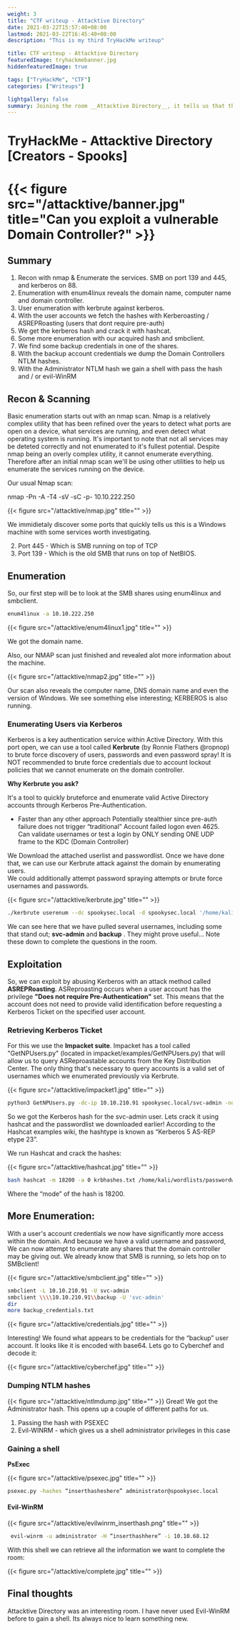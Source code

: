 ```yaml
---
weight: 3
title: "CTF writeup - Attacktive Directory"
date: 2021-03-22T15:57:40+08:00
lastmod: 2021-03-22T16:45:40+08:00
description: "This is my third TryHackMe writeup"

title: CTF writeup - Attacktive Directory
featuredImage: tryhackmebanner.jpg
hiddenfeaturedImage: true

tags: ["TryHackMe", "CTF"]
categories: ["Writeups"]

lightgallery: false
summary: Joining the room __Attacktive Directory__, it tells us that this is a CTF challenge built on Active Directory. 99% of Corporate networks run off of AD. But can you exploit a vulnerable Domain Controller?
---
```


# TryHackMe - Attacktive Directory [Creators - Spooks]

# {{< figure src="/attacktive/banner.jpg" title="Can you exploit a vulnerable Domain Controller?" >}}

## Summary

1. Recon with nmap & Enumerate the services. SMB on port 139 and 445, and kerberos on 88.
2. Enumeration with enum4linux reveals the domain name, computer name and domain controller.
3. User enumeration with kerbrute against kerberos.
4. With the user accounts we fetch the hashes with  Kerberoasting / ASREPRoasting (users that dont require pre-auth)
5. We get the kerberos hash and crack it with hashcat.
6. Some more enumeration with our acquired hash and smbclient.
7. We find some backup credentials in one of the shares.
8. With the backup account credentials we dump the Domain Controllers NTLM hashes.
9. With the Administrator NTLM hash we gain a shell with pass the hash and / or evil-WinRM

## Recon & Scanning

Basic enumeration starts out with an nmap scan. Nmap is a relatively complex utility that has been refined over the years to detect what ports are open on a device, what services are running, and even detect what operating system is running. It's important to note that not all services may be deteted correctly and not enumerated to it's fullest potential. Despite nmap being an overly complex utility, it cannot enumerate everything. Therefore after an initial nmap scan we'll be using other utilities to help us enumerate the services running on the device.

Our usual Nmap scan:

nmap -Pn -A -T4 -sV -sC -p- 10.10.222.250

{{< figure src="/attacktive/nmap.jpg" title="" >}}

We immidietaly discover some ports that quickly tells us this is a Windows machine with some services worth investigating.

2. Port 445 - Which is SMB running on top of TCP
3. Port 139 - Which is the old SMB that runs on top of NetBIOS.

   

## Enumeration

So, our first step will be to look at the SMB shares using enum4linux and smbclient.

```bash
enum4linux -a 10.10.222.250
```

{{< figure src="/attacktive/enum4linux1.jpg" title="" >}}

We got the domain name.

Also, our NMAP scan just finished and revealed alot more information about the machine.

{{< figure src="/attacktive/nmap2.jpg" title="" >}}

Our scan also reveals the computer name, DNS domain name and even the version of Windows.
We see something else interesting; KERBEROS is also running.

### Enumerating Users via Kerberos

Kerberos is a key authentication service within Active Directory. 
With this port open, we can use a tool called __Kerbrute__ (by Ronnie Flathers @ropnop) to brute force discovery of users, passwords and even password spray!
It is NOT recommended to brute force credentials due to account lockout policies that we cannot enumerate on the domain controller.

__Why Kerbrute you ask?__

It's a tool to quickly bruteforce and enumerate valid Active Directory accounts through Kerberos Pre-Authentication.

- Faster than any other approach
  Potentially stealthier since pre-auth failure does not trigger “traditional” Account failed logon even 4625.
  Can validate usernames or test a login by ONLY sending ONE UDP frame to the KDC (Domain Controller)

We Download the attached userlist and passwordlist. Once we have done that, we can use our Kerbrute attack against the domain by enumerating users.  
We could additionally attempt password spraying attempts or brute force usernames and passwords.

{{< figure src="/attacktive/kerbrute.jpg" title="" >}}

```bash
./kerbrute userenum --dc spookysec.local -d spookysec.local '/home/kali/wordlists/userlistwindows.txt' -t 100
```

We can see here that we have pulled several usernames, including some that stand out; __svc-admin__ and __backup__ . They might prove useful...
Note these down to complete the questions in the room.

## Exploitation

So, we can exploit by abusing Kerberos with an attack method called __ASREPRoasting__.
ASReproasting occurs when a user account has the privilege __"Does not require Pre-Authentication"__ set. 
This means that the account does not need to provide valid identification before requesting a Kerberos Ticket on the specified user account.

### Retrieving Kerberos Ticket

For this we use the __Impacket suite__. Impacket has a tool called "GetNPUsers.py" (located in impacket/examples/GetNPUsers.py) 
that will allow us to query ASReproastable accounts from the Key Distribution Center. The only thing that's necessary to query accounts 
is a valid set of usernames which we enumerated previously via Kerbrute.

{{< figure src="/attacktive/impacket1.jpg" title="" >}}

```bash
python3 GetNPUsers.py -dc-ip 10.10.210.91 spookysec.local/svc-admin -no-pass
```

So we got the Kerberos hash for the svc-admin user. Lets crack it using hashcat and the passwordlist we downloaded earlier!
According to the Hashcat examples wiki, the hashtype is known as “Kerberos 5 AS-REP etype 23”.

We run Hashcat and crack the hashes:

{{< figure src="/attacktive/hashcat.jpg" title="" >}}

```bash
bash hashcat -m 18200 -a 0 krbhashes.txt /home/kali/wordlists/passwordwindows.txt --force
```

Where the “mode” of the hash is 18200.

## More Enumeration:

With a user's account credentials we now have significantly more access within the domain. 
And because we have a valid username and password, We can now attempt to enumerate any shares that the domain controller may be giving out.
We already know that SMB is running, so lets hop on to SMBclient!

{{< figure src="/attacktive/smbclient.jpg" title="" >}}

```bash
smbclient -L 10.10.210.91 -U svc-admin 
smbclient \\\\10.10.210.91\\backup -U 'svc-admin'
dir
more backup_credentials.txt
```

{{< figure src="/attacktive/credentials.jpg" title="" >}}

Interesting! We found what appears to be credentials for the “backup” user account. 
It looks like it is encoded with base64. Lets go to Cyberchef and decode it:

{{< figure src="/attacktive/cyberchef.jpg" title="" >}}

### Dumping NTLM hashes

{{< figure src="/attacktive/ntlmdump.jpg" title="" >}}
Great! We got the Administrator hash.
This opens up a couple of different paths for us.

1. Passing the hash with PSEXEC
2. Evil-WINRM - which gives us a shell administrator privileges in this case

### Gaining a shell

__PsExec__

{{< figure src="/attacktive/psexec.jpg" title="" >}}

```bash
psexec.py -hashes “inserthasheshere” administrator@spookysec.local
```



#### __Evil-WinRM__

{{< figure src="/attacktive/evilwinrm_inserthash.png" title="" >}}

```bash
 evil-winrm -u administrator -H “inserthashhere” -i 10.10.68.12
```

With this shell we can retrieve all the information we want to complete the room:

{{< figure src="/attacktive/complete.jpg" title="" >}}

## Final thoughts

Attacktive Directory was an interesting room. I have never used Evil-WinRM before to gain a shell. Its always nice to learn something new.


